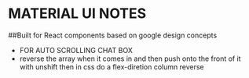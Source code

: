 # MATERIAL UI NOTES

##Built for React components based on google design concepts

- FOR AUTO SCROLLING CHAT BOX
- reverse the array when it comes in and then push onto the front of it with unshift then in css do a flex-diretion column reverse